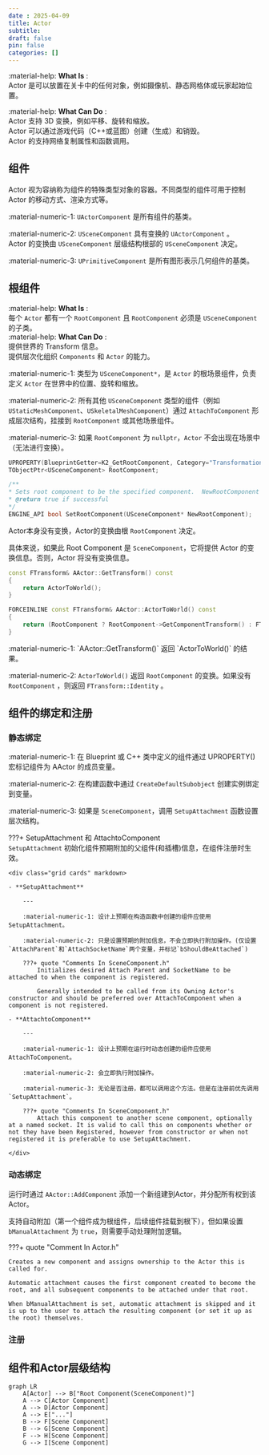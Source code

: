 ```yaml
---
date : 2025-04-09
title: Actor
subtitle: 
draft: false
pin: false
categories: []
---
```

:material-help: **What Is** :  
	Actor 是可以放置在关卡中的任何对象，例如摄像机、静态网格体或玩家起始位置。

:material-help: **What Can Do** :  
	Actor 支持 3D 变换，例如平移、旋转和缩放。  
	Actor 可以通过游戏代码（C++或蓝图）创建（生成）和销毁。  
	Actor 的支持网络复制属性和函数调用。

## 组件

Actor 视为容纳称为组件的特殊类型对象的容器。不同类型的组件可用于控制 Actor 的移动方式、渲染方式等。

:material-numeric-1: `UActorComponent` 是所有组件的基类。

:material-numeric-2: `USceneComponent` 具有变换的 `UActorComponent` 。  
	Actor 的变换由 `USceneComponent` 层级结构根部的 `USceneComponent` 决定。

:material-numeric-3: `UPrimitiveComponent` 是所有图形表示几何组件的基类。

## 根组件

:material-help: **What Is** :  
	每个 `Actor` 都有一个 `RootComponent` 且 `RootComponent` 必须是 `USceneComponent` 的子类。  
:material-help: **What Can Do** :  
	提供世界的 Transform 信息。  
	提供层次化组织 `Components` 和 `Actor` 的能力。

:material-numeric-1: 类型为 `USceneComponent*`，是 `Actor` 的根场景组件，负责定义 `Actor` 在世界中的位置、旋转和缩放。

:material-numeric-2: 所有其他 `USceneComponent` 类型的组件（例如 `UStaticMeshComponent`、`USkeletalMeshComponent`）通过 `AttachToComponent` 形成层次结构，挂接到 `RootComponent` 或其他场景组件。

:material-numeric-3: 如果 `RootComponent` 为 `nullptr`，`Actor` 不会出现在场景中（无法进行变换）。

```cpp title="RootComponent 的声明"
UPROPERTY(BlueprintGetter=K2_GetRootComponent, Category="Transformation")
TObjectPtr<USceneComponent> RootComponent;

/**
* Sets root component to be the specified component.  NewRootComponent's owner should be this actor.
* @return true if successful
*/
ENGINE_API bool SetRootComponent(USceneComponent* NewRootComponent);
```

Actor本身没有变换，Actor的变换由根 `RootComponent` 决定。

具体来说，如果此 Root Component 是 `SceneComponent`，它将提供 Actor 的变换信息。否则，Actor 将没有变换信息。

```cpp
const FTransform& AActor::GetTransform() const  
{  
    return ActorToWorld();  
}

FORCEINLINE const FTransform& AActor::ActorToWorld() const  
{  
    return (RootComponent ? RootComponent->GetComponentTransform() : FTransform::Identity);  
}
```

<div class="result" markdown>
:material-numeric-1: `AActor::GetTransform()` 返回 `ActorToWorld()` 的结果。

:material-numeric-2: `ActorToWorld()` 返回 `RootComponent` 的变换。如果没有 `RootComponent` ，则返回 `FTransform::Identity` 。
</div>

## 组件的绑定和注册

### 静态绑定

:material-numeric-1: 在 Blueprint 或 C++ 类中定义的组件通过 UPROPERTY() 宏标记组件为 AActor 的成员变量。

:material-numeric-2: 在构建函数中通过 `CreateDefaultSubobject` 创建实例绑定到变量。

:material-numeric-3: 如果是 `SceneComponent`，调用 `SetupAttachment` 函数设置层次结构。

???+ SetupAttachment 和 AttachtoComponent  
	`SetupAttachment` 初始化组件预期附加的父组件(和插槽)信息，在组件注册时生效。
	
	<div class="grid cards" markdown>

	- **SetupAttachment**

		---

		:material-numeric-1: 设计上预期在构造函数中创建的组件应使用 SetupAttachment。

		:material-numeric-2: 只是设置预期的附加信息，不会立即执行附加操作。(仅设置`AttachParent`和`AttachSocketName`两个变量，并标记`bShouldBeAttached`)

		???+ quote "Comments In SceneComponent.h"
			Initializes desired Attach Parent and SocketName to be attached to when the component is registered.

			Generally intended to be called from its Owning Actor's constructor and should be preferred over AttachToComponent when a component is not registered.

	- **AttachtoComponent**

		---

		:material-numeric-1: 设计上预期在运行时动态创建的组件应使用 AttachToComponent。

		:material-numeric-2: 会立即执行附加操作。

		:material-numeric-3: 无论是否注册，都可以调用这个方法。但是在注册前优先调用`SetupAttachment`。
		 
		???+ quote "Comments In SceneComponent.h"
			Attach this component to another scene component, optionally at a named socket. It is valid to call this on components whether or not they have been Registered, however from constructor or when not registered it is preferable to use SetupAttachment.

	</div>

### 动态绑定

运行时通过 `AActor::AddComponent` 添加一个新组建到Actor，并分配所有权到该 Actor。

支持自动附加（第一个组件成为根组件，后续组件挂载到根下），但如果设置 `bManualAttachment` 为 `true`，则需要手动处理附加逻辑。

???+ quote "Comment In Actor.h"

	Creates a new component and assigns ownership to the Actor this is called for. 
	
	Automatic attachment causes the first component created to become the root, and all subsequent components to be attached under that root. 
	
	When bManualAttachment is set, automatic attachment is skipped and it is up to the user to attach the resulting component (or set it up as the root) themselves.

### 注册

## 组件和Actor层级结构

```mermaid
graph LR
    A[Actor] --> B["Root Component(SceneComponent)"]
    A --> C[Actor Component]
    A --> D[Actor Component]
    A --> E["..."]
    B --> F[Scene Component]
    B --> G[Scene Component]
    F --> H[Scene Component]
    G --> I[Scene Component]
```
